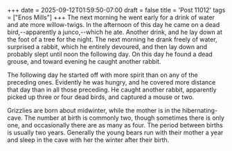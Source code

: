 +++
date = 2025-09-12T01:59:50-07:00
draft = false
title = 'Post 11012'
tags = ["Enos Mills"]
+++
The next morning he went early for a drink of water and ate more willow-twigs. In the afternoon of this day he came on a dead bird,--apparently a junco,--which he ate. Another drink, and he lay down at the foot of a tree for the night. The next morning he drank freely of water, surprised a rabbit, which he entirely devoured, and then lay down and probably slept until noon the following day. On this day he found a dead grouse, and toward evening he caught another rabbit.

The following day he started off with more spirit than on any of the preceding ones. Evidently he was hungry, and he covered more distance that day than in all those preceding. He caught another rabbit, apparently picked up three or four dead birds, and captured a mouse or two.

Grizzlies are born about midwinter, while the mother is in the hibernating-cave. The number at birth is commonly two, though sometimes there is only one, and occasionally there are as many as four. The period between births is usually two years. Generally the young bears run with their mother a year and sleep in the cave with her the winter after their birth.
